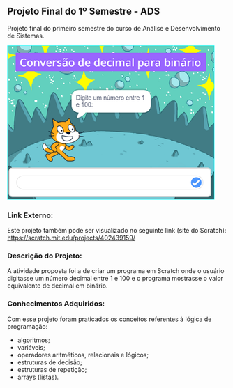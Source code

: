 ## Projeto Final do 1º Semestre - ADS
Projeto final do primeiro semestre do curso de Análise e Desenvolvimento de Sistemas.


![Scratch](scratch.PNG)


### Link Externo:
Este projeto também pode ser visualizado no seguinte link (site do Scratch):
https://scratch.mit.edu/projects/402439159/

### Descrição do Projeto:
A atividade proposta foi a de criar um programa em Scratch onde o usuário digitasse um número decimal entre 1 e 100 e o programa mostrasse o valor equivalente de decimal em binário.

### Conhecimentos Adquiridos:
Com esse projeto foram praticados os conceitos referentes à lógica de programação: 
- algoritmos; 
- variáveis; 
- operadores aritméticos, relacionais e lógicos;
- estruturas de decisão; 
- estruturas de repetição;
- arrays (listas).
